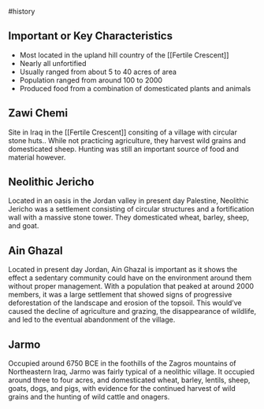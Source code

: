 #history 
## Important or Key Characteristics
- Most located in the upland hill country of the [[Fertile Crescent]]
- Nearly all unfortified
- Usually ranged from about 5 to 40 acres of area
- Population ranged from around 100 to 2000
- Produced food from a combination of domesticated plants and animals

## Zawi Chemi
Site in Iraq in the [[Fertile Crescent]] consiting of a village with circular stone huts.. While not practicing agriculture, they harvest wild grains and domesticated sheep. Hunting was still an important source of food and material however. 

## Neolithic Jericho 
Located in an oasis in the Jordan valley in present day Palestine, Neolithic Jericho was a settlement  consisting of circular structures and a fortification wall with a massive stone tower. They domesticated wheat, barley, sheep, and goat.

## Ain Ghazal
Located in present day Jordan, Ain Ghazal is important as it shows the effect a sedentary community could have on the environment around them without proper management. With a population that peaked at around 2000 members, it was a large settlement that showed signs of progressive deforestation of the landscape and erosion of the topsoil. This would’ve caused the decline of agriculture and grazing, the disappearance of wildlife, and led to the eventual abandonment of the village.

## Jarmo
Occupied around 6750 BCE in the foothills of the Zagros mountains of Northeastern Iraq, Jarmo was fairly typical of a neolithic village. It occupied around three to four acres, and domesticated wheat, barley, lentils, sheep, goats, dogs, and pigs, with evidence  for the continued harvest of wild grains and the hunting of wild cattle and onagers.